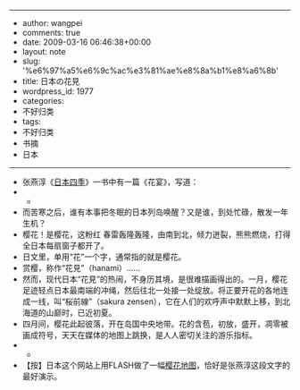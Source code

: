 - --
- author: wangpei
- comments: true
- date: 2009-03-16 06:46:38+00:00
- layout: note
- slug: '%e6%97%a5%e6%9c%ac%e3%81%ae%e8%8a%b1%e8%a6%8b'
- title: 日本の花見
- wordpress_id: 1977
- categories:
- 不好归类
- tags:
- 不好归类
- 书摘
- 日本
- --
- 张燕淳《[日本四季](http://www.baibanbao.net/?p=1928)》一书中有一篇《花宴》，写道：
- *
- 而苦寒之后，谁有本事把冬眠的日本列岛唤醒？又是谁，到处忙碌，散发一年生机？
- 樱花！是樱花，这粉红 春雷轰隆轰隆，由南到北，倾力迸裂，熊熊燃烧，打得全日本每扇窗子都开了。
- 日文里，单用“花”一个字，通常指的就是樱花。
- 赏樱，称作“花見”（hanami）……
- 然而，现代日本“花見”的热闹，不身历其境，是很难描画得出的。一月，樱花足迹轻点日本最南端的冲绳，然后往北一处接一处绽放。将正要开花的各地连成一线，叫“桜前線”（sakura zensen），它在人们的欢呼声中默默上移，到北海道的山巅时，已近初夏。
- 四月间，樱花此起彼落，开在岛国中央地带。花的含苞，初放，盛开，凋零被画成符号，天天在媒体的地图上跳换，是人人密切关注的游乐指标。
- *
- 【按】日本这个网站上用FLASH做了一幅[樱花地图](http://weathernews.jp/sakura/simulator/)，恰好是张燕淳这段文字的最好演示。
